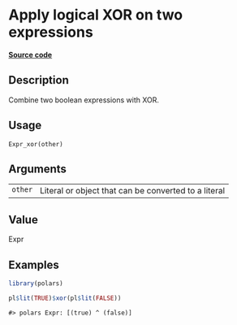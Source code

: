 
# Apply logical XOR on two expressions

[**Source code**](https://github.com/pola-rs/r-polars/tree/0580dbe189881934960c63979bf59fc3448a21dc/R/expr__expr.R#L991)

## Description

Combine two boolean expressions with XOR.

## Usage

<pre><code class='language-R'>Expr_xor(other)
</code></pre>

## Arguments

<table>
<tr>
<td style="white-space: nowrap; font-family: monospace; vertical-align: top">
<code id="Expr_xor_:_other">other</code>
</td>
<td>
Literal or object that can be converted to a literal
</td>
</tr>
</table>

## Value

Expr

## Examples

``` r
library(polars)

pl$lit(TRUE)$xor(pl$lit(FALSE))
```

    #> polars Expr: [(true) ^ (false)]
